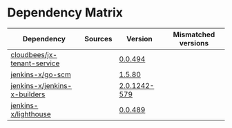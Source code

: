 # Dependency Matrix

Dependency | Sources | Version | Mismatched versions
---------- | ------- | ------- | -------------------
[cloudbees/jx-tenant-service](https://github.com/cloudbees/jx-tenant-service) |  | [0.0.494](https://github.com/cloudbees/jx-tenant-service/releases/tag/v0.0.494) | 
[jenkins-x/go-scm](https://github.com/jenkins-x/go-scm) |  | [1.5.80]() | 
[jenkins-x/jenkins-x-builders](https://github.com/jenkins-x/jenkins-x-builders) |  | [2.0.1242-579]() | 
[jenkins-x/lighthouse](https://github.com/jenkins-x/lighthouse) |  | [0.0.489]() | 
